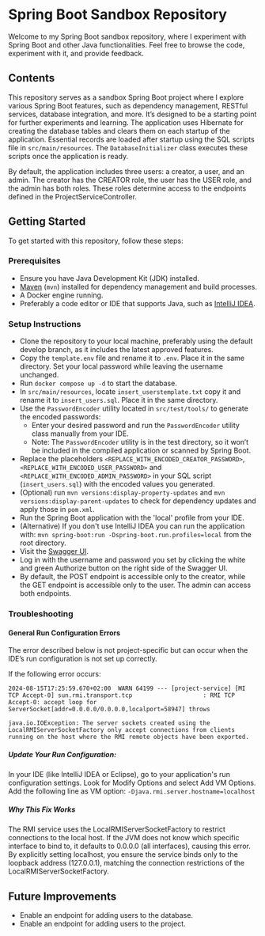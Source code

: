 # Spring Boot Sandbox Repository

Welcome to my Spring Boot sandbox repository, where I experiment with Spring Boot and other Java functionalities. 
Feel free to browse the code, experiment with it, and provide feedback.

## Contents

This repository serves as a sandbox Spring Boot project where I explore various Spring Boot features, 
such as dependency management, RESTful services, database integration, and more. It’s designed to be 
a starting point for further experiments and learning. The application uses Hibernate for creating the database tables 
and clears them on each startup of the application. Essential records are loaded after startup using the SQL scripts file in `src/main/resources`.
The `DatabaseInitializer` class executes these scripts once the application is ready. 

By default, the application includes three users: a creator, a user, and an admin. The creator has the CREATOR role, 
the user has the USER role, and the admin has both roles. These roles determine access to the endpoints defined in the ProjectServiceController.

## Getting Started

To get started with this repository, follow these steps:

### Prerequisites

- Ensure you have Java Development Kit (JDK) installed.
- [Maven](https://maven.apache.org/install.html) (`mvn`) installed for dependency management and build processes.
- A Docker engine running.
- Preferably a code editor or IDE that supports Java, such as [IntelliJ IDEA](https://www.jetbrains.com/idea/).


### Setup Instructions

- Clone the repository to your local machine, preferably using the default develop branch, as it includes the latest approved features.
- Copy the `template.env` file and rename it to `.env`. Place it in the same directory. Set your local password while leaving the username unchanged.
- Run `docker compose up -d` to start the database.
- In `src/main/resources`, locate `insert_userstemplate.txt` copy it and rename it to `insert_users.sql`. Place it in the same directory.
- Use the `PasswordEncoder` utility located in `src/test/tools/` to generate the encoded passwords:
    - Enter your desired password and run the `PasswordEncoder` utility class manually from your IDE.
    - Note: The `PasswordEncoder` utility is in the test directory, so it won’t be included in the compiled application or scanned by Spring Boot.
- Replace the placeholders `<REPLACE_WITH_ENCODED_CREATOR_PASSWORD>`, `<REPLACE_WITH_ENCODED_USER_PASSWORD>` and `<REPLACE_WITH_ENCODED_ADMIN_PASSWORD>` in your SQL script (`insert_users.sql`) with the encoded values you generated.
- (Optional) run `mvn versions:display-property-updates` and `mvn versions:display-parent-updates` to check for dependency updates and apply those in `pom.xml`.
- Run the Spring Boot application with the 'local' profile from your IDE.
- (Alternative) If you don't use IntelliJ IDEA you can run the application with: `mvn spring-boot:run -Dspring-boot.run.profiles=local` from the root directory.
- Visit the [Swagger UI](http://localhost:8080/project-service/api/v1/swagger-ui/index.html).
- Log in with the username and password you set by clicking the white and green Authorize button on the right side of the Swagger UI.
- By default, the POST endpoint is accessible only to the creator, while the GET endpoint is accessible only to the user. The admin can access both endpoints.

### Troubleshooting

#### General Run Configuration Errors

The error described below is not project-specific but can occur when the IDE’s run configuration is not set up correctly.

If the following error occurs:
````
2024-08-15T17:25:59.670+02:00  WARN 64199 --- [project-service] [MI TCP Accept-0] sun.rmi.transport.tcp                    : RMI TCP Accept-0: accept loop for ServerSocket[addr=0.0.0.0/0.0.0.0,localport=58947] throws

java.io.IOException: The server sockets created using the LocalRMIServerSocketFactory only accept connections from clients running on the host where the RMI remote objects have been exported.
````
##### Update Your Run Configuration:

In your IDE (like IntelliJ IDEA or Eclipse), go to your application's run configuration settings.
Look for Modify Options and select Add VM Options.
Add the following line as VM option:
`````-Djava.rmi.server.hostname=localhost`````

##### Why This Fix Works
The RMI service uses the LocalRMIServerSocketFactory to restrict connections to the local host. 
If the JVM does not know which specific interface to bind to, it defaults to 0.0.0.0 (all interfaces), 
causing this error. By explicitly setting localhost, you ensure the service binds only to the loopback address (127.0.0.1), 
matching the connection restrictions of the LocalRMIServerSocketFactory.

## Future Improvements

- Enable an endpoint for adding users to the database.
- Enable an endpoint for adding users to the project.
